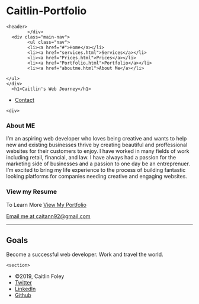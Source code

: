 # Caitlin-Portfolio

<!DOCTYPE html>
<html>
  <head>
    <title>Caitlin's Web Dev</title>
    <link rel="stylesheet" href="CSS/resume.css">
    <script src="script.js"></script>
  </head>

    <header>
            </div>
      <div class="main-nav">
            <ul class="nav">
            <li><a href="#">Home</a></li>
            <li><a href="services.html">Services</a></li>
            <li><a href="Prices.html">Prices</a></li>
            <li><a href="Portfolio.html">Portfolio</a></li>
            <li><a href="aboutme.html">About Me</a></li>

    </ul>
    </div>
      <h1>Caitlin's Web Journey</h1>

  </header>
  <div>
      <ul class="navlink2">
        <li><a href="contact.html">Contact</a></li>
  </ul>
</div>
      <main>

    <div>
  <h3 class="missionstatement group">
    About ME</h3>
  I’m an aspiring web developer who loves being creative and
  wants to help new and existing businesses thrive by creating beautiful
  and proffessional websites for their customers to enjoy.
  I have worked in many fields of work including retail,
  financial, and law. I have always had a passion for the marketing side
  of businesses and a passion to one day be an entreprenuer. I’m excited to bring
  my life experience to the process of building fantastic looking
  platforms for companies needing creative and engaging websites.
  </div>
    <body>
  <div class="learnmore">
    <h3>View my Resume</h3>
      <p>  To Learn More <a href="Portfolio.html">View My Portfolio</a><p>
          <p><a href="mailto:caitann92@gmail.com?subject=Hey Caitlin">Email me at caitann92@gmail.com</a></p>
  </div>
<hr>
  <section>
    <div class="goals">
  <h2>Goals</h2>

  <p>
    Become a successful web developer.
    Work and travel the world.
  </p>
    </div>

</main>

  </body>
</section>
<div>
  <footer class="footer">

    <section>
  <ul>
    <li><a> &copy;2019, Caitlin Foley</a></li>
    <li><a href="#" class="social twitter">Twitter</a></li>
    <li><a href="https://www.linkedin.com/in/caitlin-foley-ab722b57/" target="_blank" class="social linkedin">LinkedIn</a></li>
    <li><a href="#" class="social github">Github</a></li>
  </ul>

</section>
</footer>
</div>
</html>
